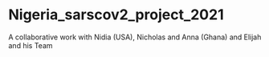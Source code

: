 # Nigeria_sarscov2_project_2021
A collaborative work with Nidia (USA), Nicholas and Anna (Ghana) and Elijah and his Team 
